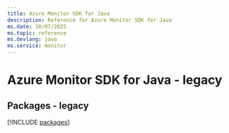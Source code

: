 ```yaml
---
title: Azure Monitor SDK for Java
description: Reference for Azure Monitor SDK for Java
ms.date: 10/07/2025
ms.topic: reference
ms.devlang: java
ms.service: monitor
---
```

# Azure Monitor SDK for Java - legacy
## Packages - legacy
[!INCLUDE [packages](monitor-index.md)]
